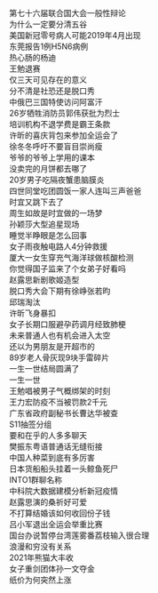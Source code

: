 第七十六届联合国大会一般性辩论  
为什么一定要分清五谷  
美国新冠零号病人可能2019年4月出现  
东莞报告1例H5N6病例  
热心肠的杨迪  
王勉退赛  
仅三天可见存在的意义  
分不清是社恐还是脱口秀  
中俄巴三国特使访问阿富汗  
26岁牺牲消防员郭伟获批为烈士  
培训机构不退学费是霸王条款  
许昕的喜庆背包来参加全运会了  
徐冬冬呼吁不要盲目崇尚瘦  
爷爷的爷爷上学用的课本  
没卖完的月饼都去哪了  
20岁男子吃隔夜蟹患脑膜炎  
四世同堂吃团圆饭一家人连叫三声爸爸  
时宜又跳下去了  
周生如故是时宜做的一场梦  
孙颖莎大型追星现场  
睡觉半睁眼是怎么回事  
女子雨夜触电路人4分钟救援  
厦大一女生穿充气海洋球做核酸检测  
你觉得国子监来了个女弟子好看吗  
赵露思新剧歌姬造型  
脱口秀大会下期有徐峥张若昀  
邱瑞淘汰  
许昕飞身暴扣  
女子长期口服避孕药调月经致肺梗  
未来普通人也有机会进入太空  
还以为男朋友是开超市的  
89岁老人骨灰现9块手雷碎片  
一生一世结局圆满了  
一生一世  
王勉唱被男子气概绑架的时刻  
王力宏防疫不当被罚款2千元  
广东省政府副秘书长曹达华被查  
S11抽签分组  
要和在乎的人多多聊天  
樊振东粤语普通话无缝衔接  
中国人种菜到底有多厉害  
日本货船船头挂着一头鲸鱼死尸  
INTO1群聊名称  
中科院大数据建模分析新冠疫情  
赵露思演的桑祈好可爱  
不打算结婚该如何收回份子钱  
吕小军退出全运会举重比赛  
国台办说暂停台湾莲雾番荔枝输入很合理  
浪漫和穷没有关系  
2021年熊猫大丰收  
女子重剑团体孙一文夺金  
纸价为何突然上涨  

